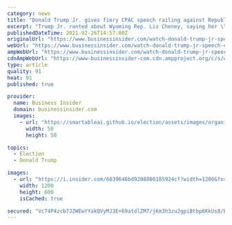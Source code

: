```yaml
---
category: news
title: "Donald Trump Jr. gives fiery CPAC speech railing against Republicans who opposed his father and snatched 'defeat from the jaws of victory'"
excerpt: "Trump Jr. ranted about Wyoming Rep. Liz Cheney, saying her \"politics are only slightly less popular than her father is at a quail hunt.\""
publishedDateTime: 2021-02-26T14:57:00Z
originalUrl: "https://www.businessinsider.com/watch-donald-trump-jr-speech-cpac-2021-2"
webUrl: "https://www.businessinsider.com/watch-donald-trump-jr-speech-cpac-2021-2"
ampWebUrl: "https://www.businessinsider.com/watch-donald-trump-jr-speech-cpac-2021-2?amp"
cdnAmpWebUrl: "https://www-businessinsider-com.cdn.ampproject.org/c/s/www.businessinsider.com/watch-donald-trump-jr-speech-cpac-2021-2?amp"
type: article
quality: 91
heat: 91
published: true

provider:
  name: Business Insider
  domain: businessinsider.com
  images:
    - url: "https://smartableai.github.io/election/assets/images/organizations/businessinsider.com-50x50.jpg"
      width: 50
      height: 50

topics:
  - Election
  - Donald Trump

images:
  - url: "https://i.insider.com/6039646bd9208800185924cf?width=1200&format=jpeg"
    width: 1200
    height: 600
    isCached: true

secured: "Vc74P4zcb7JZWEwYYakQVyMJ3E+69atdlZM7/jKm3h3zu2gpiBtbp6KkUs8/BxeXxz/EuIKrwFMb1/1MeSbhDufE2cbWnqAEQamd+Lr0BtARFpkuT899Re0BSFDkSVwKnFukRBu55DY7LmKlk93ZD+HCGWlW27LTnUsu3rLyTf/Hkd20DtYbJ6VqwbukVo5HJxZlWT5YeorNnxRq2ab0L4CmJAo4l8sExcsXOQmJgJ/62QPvHremNk/wV5KOxL02s2iOjWEJuYehN7t2PaDxkuMI3N3rTxWvOh43cyQW0K/slMwo+jlr8pf86fNdSYRYCCetKYbOOV8yuBWo6r1pi43RvOz8yofz0IeK9Nz2tNg=;lLSvyG6hCcyn6/iu9NnqlQ=="
---
```


